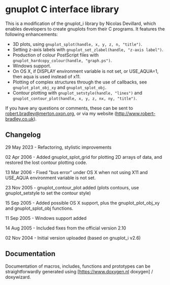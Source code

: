 gnuplot C interface library
===========================

This is a modification of the gnuplot_i library by Nicolas Devillard, which enables developers to create gnuplots from their C programs. It features the following enhancements:

* 3D plots, using `gnuplot_splot(handle, x, y, z, n, "title")`.
* Setting z-axis labels with `gnuplot_set_zlabel(handle, "z-axis label")`.
* Production of colour PostScript files with `gnuplot_hardcopy_colour(handle, "graph.ps")`.
* Windows support.
* On OS X, if DISPLAY environment variable is not set, or USE_AQUA=1, then aqua is used instead of x11.
* Plotting of complex structures through the use of callbacks, see `gnuplot_plot_obj_xy` and `gnuplot_splot_obj`.
* Contour plotting with `gnuplot_setstyle(handle, "lines")` and `gnuplot_contour_plot(handle, x, y, z, nx, ny, "title")`.

If you have any questions or comments, these can be sent to robert.bradley@merton.oxon.org, or via my website (http://www.robert-bradley.co.uk).


Changelog
---------

29 May 2023 - Refactoring, stylistic improvements

02 Apr 2006 - Added gnuplot_splot_grid for plotting 2D arrays of data, and restored the lost contour plotting code.

13 Mar 2006 - Fixed "bus error" under OS X when not using X11 and USE_AQUA environment variable is not set.

23 Nov 2005 - gnuplot_contour_plot added (plots contours, use gnuplot_setstyle to set the contour style)

15 Sep 2005 - Added possible OS X support, plus the gnuplot_plot_obj_xy and gnuplot_splot_obj functions.

11 Sep 2005 - Windows support added

14 Aug 2005 - Included fixes from the official version 2.10

02 Nov 2004 - Initial version uploaded (based on gnuplot_i v2.6)


Documentation
-------------

Documentation of macros, includes, functions and prototypes can be straightforwardly generated using [https://www.doxygen.nl doxygen] / doxywizard.

